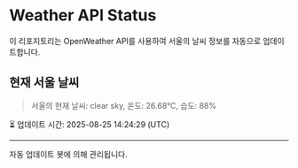 
# Weather API Status

이 리포지토리는 OpenWeather API를 사용하여 서울의 날씨 정보를 자동으로 업데이트합니다.

## 현재 서울 날씨
> 서울의 현재 날씨: clear sky, 온도: 26.68°C, 습도: 88%

⏳ 업데이트 시간: 2025-08-25 14:24:29 (UTC)

---
자동 업데이트 봇에 의해 관리됩니다.
